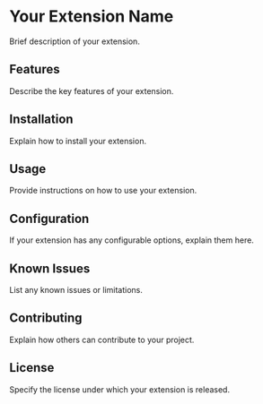 # Your Extension Name

Brief description of your extension.

## Features

Describe the key features of your extension.

## Installation

Explain how to install your extension.

## Usage

Provide instructions on how to use your extension.

## Configuration

If your extension has any configurable options, explain them here.

## Known Issues

List any known issues or limitations.

## Contributing

Explain how others can contribute to your project.

## License

Specify the license under which your extension is released.